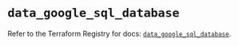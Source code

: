 # `data_google_sql_database`

Refer to the Terraform Registry for docs: [`data_google_sql_database`](https://registry.terraform.io/providers/hashicorp/google/5.13.0/docs/data-sources/sql_database).
